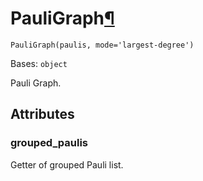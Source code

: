 # PauliGraph[¶](#pauligraph "Permalink to this headline")

<span id="undefined" />

`PauliGraph(paulis, mode='largest-degree')`

Bases: `object`

Pauli Graph.

## Attributes

<span id="undefined" />

### grouped\_paulis

Getter of grouped Pauli list.
